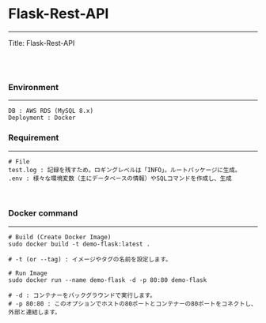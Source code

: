# Flask-Rest-API
<hr>
Title: Flask-Rest-API

<br><br>

### Environment

<hr>

```
DB : AWS RDS (MySQL 8.x)
Deployment : Docker
```

### Requirement

<hr>

```
# File
test.log : 記録を残すため。ロギングレベルは「INFO」。ルートパッケージに生成。
.env : 様々な環境変数（主にデータベースの情報）やSQLコマンドを作成し、生成
```

<br>

### Docker command

<hr>

```
# Build (Create Docker Image)
sudo docker build -t demo-flask:latest .

# -t (or --tag) : イメージやタグの名前を設定します。

# Run Image
sudo docker run --name demo-flask -d -p 80:80 demo-flask

# -d : コンテナーをバックグラウンドで実行します。
# -p 80:80 : このオプションでホストの80ポートとコンテナーの80ポートをコネクトし、外部と連結します。

```

